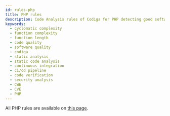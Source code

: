 ```yaml
---
id: rules-php
title: PHP rules
description: Code Analysis rules of Codiga for PHP detecting good software practices, security and vulnerability issues. Available on GitHub, GitLab and Bitbucket.
keywords:
  - cyclomatic complexity
  - function complexity
  - function length
  - code quality
  - software quality
  - codiga
  - static analysis
  - static code analysis
  - continuous integration
  - ci/cd pipeline
  - code verification
  - security analysis
  - CWE
  - CVE
  - PHP
---
```


All PHP rules are available on [this page](https://www.codiga.io/code-analysis/rules/php/all/all/).
